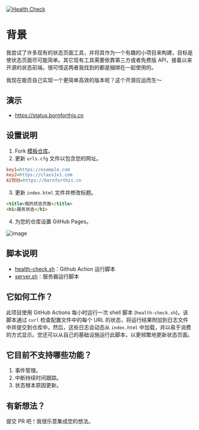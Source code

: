 [![Health Check](../../actions/workflows/health-check.yml/badge.svg)](../../actions/workflows/health-check.yml)

# 背景

我尝试了许多现有的状态页面工具，并将其作为一个有趣的小项目来构建，目标是使状态页面尽可能简单。其它现有工具需要依靠第三方或者免费版 API，接着以来开源的状态前端，很可惜这两者我找到的都是捆绑在一起使用的。

我现在能否自己实现一个更简单高效的版本呢？这个开源应运而生～

## 演示

- https://status.bornforthis.cn

## 设置说明

1. Fork [模板仓库](https://github.com/AndersonHJB/site_status)。
2. 更新 `urls.cfg` 文件以包含您的网址。

```cfg
key1=https://example.com
key2=https://class1v1.com
AI悦创=https://bornforthis.cn
```

3. 更新 `index.html` 文件并修改标题。

```html
<title>我的状态页面</title>
<h1>服务状态</h1>
```

4. 为您的仓库设置 GitHub Pages。

![image](https://user-images.githubusercontent.com/74588208/121419015-5f4dc200-c920-11eb-9b14-a275ef5e2a19.png)

## 脚本说明

- [health-check.sh](./RunScript/health-check.sh)：Github Action 运行脚本
- [server.sh](./RunScript/server.sh)：服务器运行脚本

## 它如何工作？

此项目使用 GitHub Actions 每小时运行一次 shell 脚本 (`health-check.sh`)。该脚本通过 `curl` 检查配置文件中的每个 URL 的状态，将运行结果附加到日志文件中并提交到仓库中。然后，这些日志会动态从 `index.html` 中加载，并以易于消费的方式显示。您还可以从自己的基础设施运行此脚本，以更频繁地更新状态页面。

## 它目前不支持哪些功能？

1. 事件管理。
2. 中断持续时间跟踪。
3. 状态根本原因更新。

## 有新想法？

提交 PR 吧！我很乐意集成您的想法。
